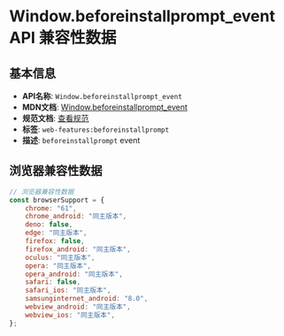 # Window.beforeinstallprompt_event API 兼容性数据

## 基本信息

- **API名称**: `Window.beforeinstallprompt_event`
- **MDN文档**: [Window.beforeinstallprompt_event](https://developer.mozilla.org/docs/Web/API/Window/beforeinstallprompt_event)
- **规范文档**: [查看规范](https://wicg.github.io/manifest-incubations/#onbeforeinstallprompt-attribute)
- **标签**: `web-features:beforeinstallprompt`
- **描述**: `beforeinstallprompt` event

## 浏览器兼容性数据

```javascript
// 浏览器兼容性数据
const browserSupport = {
    chrome: "61",
    chrome_android: "同主版本",
    deno: false,
    edge: "同主版本",
    firefox: false,
    firefox_android: "同主版本",
    oculus: "同主版本",
    opera: "同主版本",
    opera_android: "同主版本",
    safari: false,
    safari_ios: "同主版本",
    samsunginternet_android: "8.0",
    webview_android: "同主版本",
    webview_ios: "同主版本",
};

```

